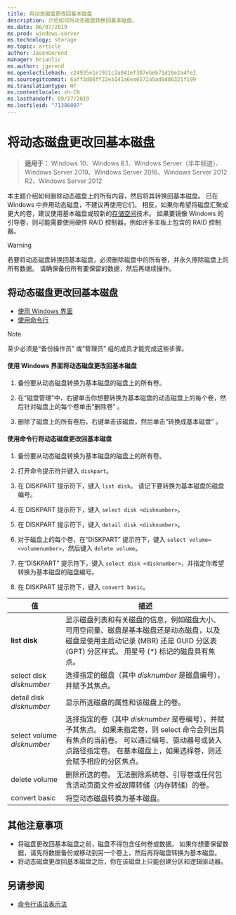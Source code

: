 ```yaml
---
title: 将动态磁盘更改回基本磁盘
description: 介绍如何将动态磁盘转换回基本磁盘。
ms.date: 06/07/2019
ms.prod: windows-server
ms.technology: storage
ms.topic: article
author: JasonGerend
manager: brianlic
ms.author: jgerend
ms.openlocfilehash: c24935e1e1921c2a041ef307ebeb71d10e2a4fe2
ms.sourcegitcommit: 6aff3d88ff22ea141a6ea6572a5ad8dd6321f199
ms.translationtype: HT
ms.contentlocale: zh-CN
ms.lasthandoff: 09/27/2019
ms.locfileid: "71386007"
---
```

# <a name="change-a-dynamic-disk-back-to-a-basic-disk"></a>将动态磁盘更改回基本磁盘

> **适用于：** Windows 10、Windows 8.1、Windows Server（半年频道）、Windows Server 2019、Windows Server 2016、Windows Server 2012 R2、Windows Server 2012

本主题介绍如何删除动态磁盘上的所有内容，然后将其转换回基本磁盘。 已在 Windows 中弃用动态磁盘，不建议再使用它们。 相反，如果你希望将磁盘汇聚成更大的卷，建议使用基本磁盘或较新的[存储空间](https://support.microsoft.com/help/12438/windows-10-storage-spaces)技术。 如果要镜像 Windows 的引导卷，则可能需要使用硬件 RAID 控制器，例如许多主板上包含的 RAID 控制器。

> [!WARNING]
> 若要将动态磁盘转换回基本磁盘，必须删除磁盘中的所有卷，并永久擦除磁盘上的所有数据。 请确保备份所有要保留的数据，然后再继续操作。

## <a name="changing-a-dynamic-disk-back-to-a-basic-disk"></a>将动态磁盘更改回基本磁盘

-   [使用 Windows 界面](#to-change-a-dynamic-disk-back-to-a-basic-disk-using-the-windows-interface)
-   [使用命令行](#to-change-a-dynamic-disk-back-to-a-basic-disk-using-a-command-line)

> [!NOTE]
> 至少必须是“备份操作员”  或“管理员”  组的成员才能完成这些步骤。

#### <a name="to-change-a-dynamic-disk-back-to-a-basic-disk-using-the-windows-interface"></a>使用 Windows 界面将动态磁盘更改回基本磁盘

1.  备份要从动态磁盘转换为基本磁盘的磁盘上的所有卷。

2.  在“磁盘管理”中，右键单击你想要转换为基本磁盘的动态磁盘上的每个卷，然后针对磁盘上的每个卷单击“删除卷”  。

3.  删除了磁盘上的所有卷后，右键单击该磁盘，然后单击“转换成基本磁盘”  。

#### <a name="to-change-a-dynamic-disk-back-to-a-basic-disk-using-a-command-line"></a>使用命令行将动态磁盘更改回基本磁盘

1.  备份要从动态磁盘转换为基本磁盘的磁盘上的所有卷。

2.  打开命令提示符并键入 `diskpart`。

3.  在 DISKPART  提示符下，键入 `list disk`。 请记下要转换为基本磁盘的磁盘编号。

4.  在 DISKPART  提示符下，键入 `select disk <disknumber>`。

5.  在 DISKPART  提示符下，键入 `detail disk <disknumber>`。

6.  对于磁盘上的每个卷，在“DISKPART”  提示符下，键入 `select volume= <volumenumber>`，然后键入 `delete volume`。

7.  在“DISKPART”  提示符下，键入 `select disk <disknumber>`，并指定你希望转换为基本磁盘的磁盘编号。

8.  在 DISKPART  提示符下，键入 `convert basic`。


| 值  | 描述 |
| --- | --- |
| **list disk**                         | 显示磁盘列表和有关磁盘的信息，例如磁盘大小、可用空间量、磁盘是基本磁盘还是动态磁盘，以及磁盘是使用主启动记录 (MBR) 还是 GUID 分区表 (GPT) 分区样式。 用星号 (*) 标记的磁盘具有焦点。 |
| select disk  <em>disknumber</em>   | 选择指定的磁盘（其中 <em>disknumber</em> 是磁盘编号），并赋予其焦点。  |
| detail disk  <em>disknumber</em>   | 显示所选磁盘的属性和该磁盘上的卷。  |
| select volume  <em>disknumber</em> | 选择指定的卷（其中 <em>disknumber</em> 是卷编号），并赋予其焦点。 如果未指定卷，则 select  命令会列出具有焦点的当前卷。 可以通过编号、驱动器号或装入点路径指定卷。 在基本磁盘上，如果选择卷，则还会赋予相应的分区焦点。 |
| delete volume                      | 删除所选的卷。 无法删除系统卷、引导卷或任何包含活动页面文件或故障转储（内存转储）的卷。 |
| convert basic  | 将空动态磁盘转换为基本磁盘。  |

## <a name="additional-considerations"></a>其他注意事项

-   将磁盘更改回基本磁盘之前，磁盘不得包含任何卷或数据。 如果你想要保留数据，请先将数据备份或移动到另一个卷上，然后再将磁盘转换为基本磁盘。
-   将动态磁盘更改回基本磁盘之后，你在该磁盘上只能创建分区和逻辑驱动器。

## <a name="see-also"></a>另请参阅

-   [命令行语法表示法](https://technet.microsoft.com/library/cc742449(v=ws.11).aspx)